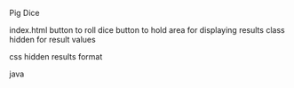 Pig Dice

index.html
  button to roll dice
  button to hold
  area for displaying results
  class hidden for result values


css
  hidden results format

java
  
